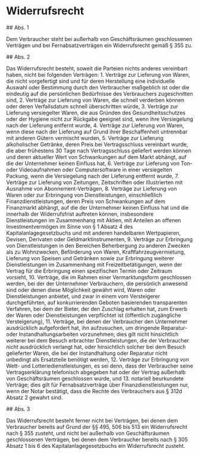# Widerrufsrecht



\#\# Abs. 1

 Dem Verbraucher steht bei außerhalb von Geschäftsräumen geschlossenen Verträgen und bei Fernabsatzverträgen ein Widerrufsrecht gemäß § 355 zu.

\#\# Abs. 2

 Das Widerrufsrecht besteht, soweit die Parteien nichts anderes vereinbart haben, nicht bei folgenden Verträgen:  1\.
 Verträge zur Lieferung von Waren, die nicht vorgefertigt sind und für deren Herstellung eine individuelle Auswahl oder Bestimmung durch den Verbraucher maßgeblich ist oder die eindeutig auf die persönlichen Bedürfnisse des Verbrauchers zugeschnitten sind,
 2\.
 Verträge zur Lieferung von Waren, die schnell verderben können oder deren Verfallsdatum schnell überschritten würde,
 3\.
 Verträge zur Lieferung versiegelter Waren, die aus Gründen des Gesundheitsschutzes oder der Hygiene nicht zur Rückgabe geeignet sind, wenn ihre Versiegelung nach der Lieferung entfernt wurde,
 4\.
 Verträge zur Lieferung von Waren, wenn diese nach der Lieferung auf Grund ihrer Beschaffenheit untrennbar mit anderen Gütern vermischt wurden,
 5\.
 Verträge zur Lieferung alkoholischer Getränke, deren Preis bei Vertragsschluss vereinbart wurde, die aber frühestens 30 Tage nach Vertragsschluss geliefert werden können und deren aktueller Wert von Schwankungen auf dem Markt abhängt, auf die der Unternehmer keinen Einfluss hat,
 6\.
 Verträge zur Lieferung von Ton\- oder Videoaufnahmen oder Computersoftware in einer versiegelten Packung, wenn die Versiegelung nach der Lieferung entfernt wurde,
 7\.
 Verträge zur Lieferung von Zeitungen, Zeitschriften oder Illustrierten mit Ausnahme von Abonnement\-Verträgen,
 8\.
 Verträge zur Lieferung von Waren oder zur Erbringung von Dienstleistungen, einschließlich Finanzdienstleistungen, deren Preis von Schwankungen auf dem Finanzmarkt abhängt, auf die der Unternehmer keinen Einfluss hat und die innerhalb der Widerrufsfrist auftreten können, insbesondere Dienstleistungen im Zusammenhang mit Aktien, mit Anteilen an offenen Investmentvermögen im Sinne von § 1 Absatz 4 des Kapitalanlagegesetzbuchs und mit anderen handelbaren Wertpapieren, Devisen, Derivaten oder Geldmarktinstrumenten,
 9\.
 Verträge zur Erbringung von Dienstleistungen in den Bereichen Beherbergung zu anderen Zwecken als zu Wohnzwecken, Beförderung von Waren, Kraftfahrzeugvermietung, Lieferung von Speisen und Getränken sowie zur Erbringung weiterer Dienstleistungen im Zusammenhang mit Freizeitbetätigungen, wenn der Vertrag für die Erbringung einen spezifischen Termin oder Zeitraum vorsieht,
 10\.
 Verträge, die im Rahmen einer Vermarktungsform geschlossen werden, bei der der Unternehmer Verbrauchern, die persönlich anwesend sind oder denen diese Möglichkeit gewährt wird, Waren oder Dienstleistungen anbietet, und zwar in einem vom Versteigerer durchgeführten, auf konkurrierenden Geboten basierenden transparenten Verfahren, bei dem der Bieter, der den Zuschlag erhalten hat, zum Erwerb der Waren oder Dienstleistungen verpflichtet ist (öffentlich zugängliche Versteigerung),
 11\.
 Verträge, bei denen der Verbraucher den Unternehmer ausdrücklich aufgefordert hat, ihn aufzusuchen, um dringende Reparatur\- oder Instandhaltungsarbeiten vorzunehmen; dies gilt nicht hinsichtlich weiterer bei dem Besuch erbrachter Dienstleistungen, die der Verbraucher nicht ausdrücklich verlangt hat, oder hinsichtlich solcher bei dem Besuch gelieferter Waren, die bei der Instandhaltung oder Reparatur nicht unbedingt als Ersatzteile benötigt werden,
 12\.
 Verträge zur Erbringung von Wett\- und Lotteriedienstleistungen, es sei denn, dass der Verbraucher seine Vertragserklärung telefonisch abgegeben hat oder der Vertrag außerhalb von Geschäftsräumen geschlossen wurde, und
 13\.
 notariell beurkundete Verträge; dies gilt für Fernabsatzverträge über Finanzdienstleistungen nur, wenn der Notar bestätigt, dass die Rechte des Verbrauchers aus § 312d Absatz 2 gewahrt sind.


\#\# Abs. 3

 Das Widerrufsrecht besteht ferner nicht bei Verträgen, bei denen dem Verbraucher bereits auf Grund der §§ 495, 506 bis 513 ein Widerrufsrecht nach § 355 zusteht, und nicht bei außerhalb von Geschäftsräumen geschlossenen Verträgen, bei denen dem Verbraucher bereits nach § 305 Absatz 1 bis 6 des Kapitalanlagegesetzbuchs ein Widerrufsrecht zusteht. 

